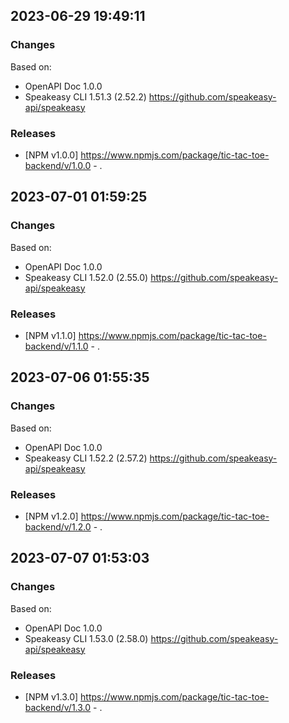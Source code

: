

## 2023-06-29 19:49:11
### Changes
Based on:
- OpenAPI Doc 1.0.0 
- Speakeasy CLI 1.51.3 (2.52.2) https://github.com/speakeasy-api/speakeasy
### Releases
- [NPM v1.0.0] https://www.npmjs.com/package/tic-tac-toe-backend/v/1.0.0 - .

## 2023-07-01 01:59:25
### Changes
Based on:
- OpenAPI Doc 1.0.0 
- Speakeasy CLI 1.52.0 (2.55.0) https://github.com/speakeasy-api/speakeasy
### Releases
- [NPM v1.1.0] https://www.npmjs.com/package/tic-tac-toe-backend/v/1.1.0 - .

## 2023-07-06 01:55:35
### Changes
Based on:
- OpenAPI Doc 1.0.0 
- Speakeasy CLI 1.52.2 (2.57.2) https://github.com/speakeasy-api/speakeasy
### Releases
- [NPM v1.2.0] https://www.npmjs.com/package/tic-tac-toe-backend/v/1.2.0 - .

## 2023-07-07 01:53:03
### Changes
Based on:
- OpenAPI Doc 1.0.0 
- Speakeasy CLI 1.53.0 (2.58.0) https://github.com/speakeasy-api/speakeasy
### Releases
- [NPM v1.3.0] https://www.npmjs.com/package/tic-tac-toe-backend/v/1.3.0 - .